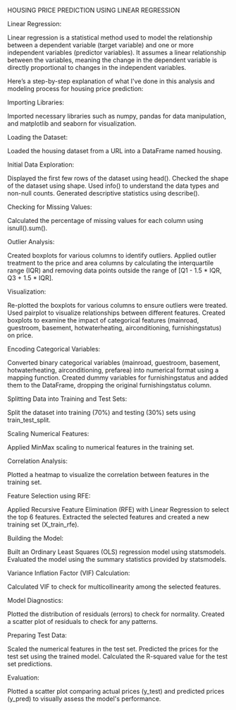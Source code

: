 HOUSING PRICE PREDICTION USING LINEAR REGRESSION

Linear Regression:

Linear regression is a statistical method used to model the relationship between a dependent variable (target variable) and one or more independent variables (predictor variables). It assumes a linear relationship between the variables, meaning the change in the dependent variable is directly proportional to changes in the independent variables.

Here’s a step-by-step explanation of what I've done in this analysis and modeling process for housing price prediction:

Importing Libraries:

Imported necessary libraries such as numpy, pandas for data manipulation, and matplotlib and seaborn for visualization.

Loading the Dataset:

Loaded the housing dataset from a URL into a DataFrame named housing.

Initial Data Exploration:

Displayed the first few rows of the dataset using head(). Checked the shape of the dataset using shape. Used info() to understand the data types and non-null counts. Generated descriptive statistics using describe().

Checking for Missing Values:

Calculated the percentage of missing values for each column using isnull().sum().

Outlier Analysis:

Created boxplots for various columns to identify outliers. Applied outlier treatment to the price and area columns by calculating the interquartile range (IQR) and removing data points outside the range of [Q1 - 1.5 * IQR, Q3 + 1.5 * IQR].

Visualization:

Re-plotted the boxplots for various columns to ensure outliers were treated. Used pairplot to visualize relationships between different features. Created boxplots to examine the impact of categorical features (mainroad, guestroom, basement, hotwaterheating, airconditioning, furnishingstatus) on price.

Encoding Categorical Variables:

Converted binary categorical variables (mainroad, guestroom, basement, hotwaterheating, airconditioning, prefarea) into numerical format using a mapping function. Created dummy variables for furnishingstatus and added them to the DataFrame, dropping the original furnishingstatus column.

Splitting Data into Training and Test Sets:

Split the dataset into training (70%) and testing (30%) sets using train_test_split.

Scaling Numerical Features:

Applied MinMax scaling to numerical features in the training set.

Correlation Analysis:

Plotted a heatmap to visualize the correlation between features in the training set.

Feature Selection using RFE:

Applied Recursive Feature Elimination (RFE) with Linear Regression to select the top 6 features. Extracted the selected features and created a new training set (X_train_rfe).

Building the Model:

Built an Ordinary Least Squares (OLS) regression model using statsmodels. Evaluated the model using the summary statistics provided by statsmodels.

Variance Inflation Factor (VIF) Calculation:

Calculated VIF to check for multicollinearity among the selected features.

Model Diagnostics:

Plotted the distribution of residuals (errors) to check for normality. Created a scatter plot of residuals to check for any patterns.

Preparing Test Data:

Scaled the numerical features in the test set. Predicted the prices for the test set using the trained model. Calculated the R-squared value for the test set predictions.

Evaluation:

Plotted a scatter plot comparing actual prices (y_test) and predicted prices (y_pred) to visually assess the model's performance.

